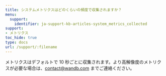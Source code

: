 ```yaml
---
title: システムメトリクスはどのくらいの頻度で収集されますか？
menu:
  support:
    identifier: ja-support-kb-articles-system_metrics_collected
support:
- メトリクス
toc_hide: true
type: docs
url: /support/:filename
---
```


メトリクスはデフォルトで 10 秒ごとに収集されます。より高解像度のメトリクスが必要な場合は、contact@wandb.com までご連絡ください。
